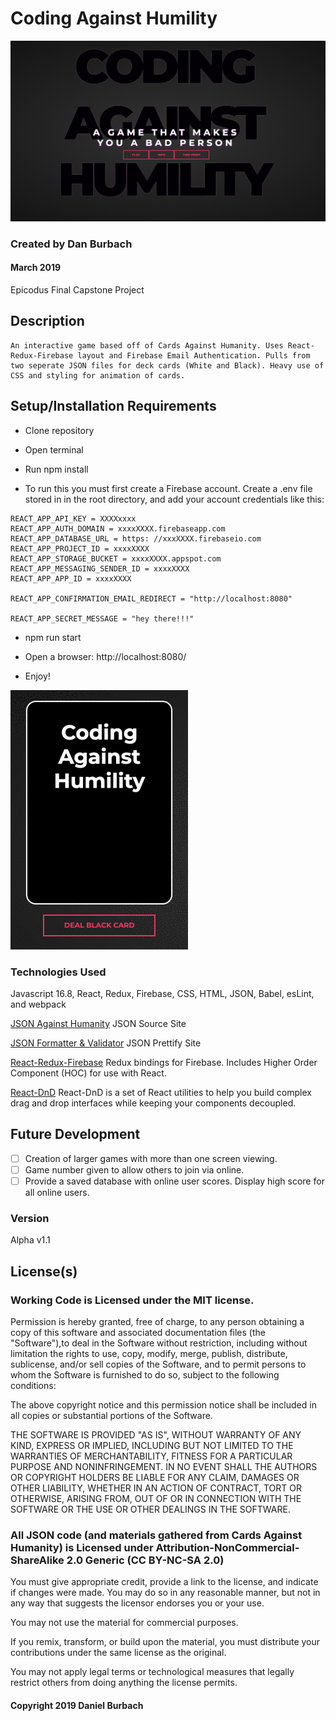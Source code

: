 # Coding Against Humility
![Game LandingPage](https://raw.githubusercontent.com/DanBurbach/Coding-Against-Humility/master/src/assets/images/CAH_MainScreen.png)

### __Created by Dan Burbach__
#### __March  2019__

Epicodus Final Capstone Project

## __Description__

```
An interactive game based off of Cards Against Humanity. Uses React-Redux-Firebase layout and Firebase Email Authentication. Pulls from two seperate JSON files for deck cards (White and Black). Heavy use of CSS and styling for animation of cards.
```
## __Setup/Installation Requirements__

  * Clone repository

  * Open terminal

  * Run npm install

  * To run this you must first create a Firebase account. Create a .env file stored in in the root directory, and add your account credentials like this:
  ```
REACT_APP_API_KEY = XXXXxxxx
REACT_APP_AUTH_DOMAIN = xxxxXXXX.firebaseapp.com
REACT_APP_DATABASE_URL = https: //xxxXXXX.firebaseio.com
REACT_APP_PROJECT_ID = xxxxXXXX
REACT_APP_STORAGE_BUCKET = xxxxXXXX.appspot.com
REACT_APP_MESSAGING_SENDER_ID = xxxxXXXX
REACT_APP_APP_ID = xxxxXXXX

REACT_APP_CONFIRMATION_EMAIL_REDIRECT = "http://localhost:8080"

REACT_APP_SECRET_MESSAGE = "hey there!!!"
  ```
  * npm run start

  * Open a browser: http://localhost:8080/

  * Enjoy!

![BlackCard Flip](https://raw.githubusercontent.com/DanBurbach/Coding-Against-Humility/master/src/assets/images/CAH_BlackCard_Flip.gif)

### __Technologies Used__

  Javascript 16.8, React, Redux, Firebase, CSS, HTML, JSON, Babel, esLint, and webpack

  [JSON Against Humanity](https://crhallberg.com/cah/)
  JSON Source Site

  [JSON Formatter & Validator](https://jsonformatter.curiousconcept.com/)
  JSON Prettify Site

  [React-Redux-Firebase](http://docs.react-redux-firebase.com/history/v3.0.0/)
  Redux bindings for Firebase. Includes Higher Order Component (HOC) for use with React.

  [React-DnD](http://react-dnd.github.io/react-dnd/about)
  React-DnD is a set of React utilities to help you build complex drag and drop interfaces while keeping your components decoupled.

## __Future Development__

  - [ ] Creation of larger games with more than one screen viewing.
  - [ ] Game number given to allow others to join via online.
  - [ ] Provide a saved database with online user scores. Display high score for all online users.

### __Version__

Alpha v1.1

## License(s)
### Working Code is Licensed under the MIT license.

Permission is hereby granted, free of charge, to any person obtaining a copy of this software and associated documentation files (the "Software"),to deal in the Software without restriction, including without limitation the rights to use, copy, modify, merge, publish, distribute, sublicense,
and/or sell copies of the Software, and to permit persons to whom the Software is furnished to do so, subject to the following conditions:

The above copyright notice and this permission notice shall be included in all copies or substantial portions of the Software.

THE SOFTWARE IS PROVIDED "AS IS", WITHOUT WARRANTY OF ANY KIND, EXPRESS OR IMPLIED, INCLUDING BUT NOT LIMITED TO THE WARRANTIES OF MERCHANTABILITY,
FITNESS FOR A PARTICULAR PURPOSE AND NONINFRINGEMENT. IN NO EVENT SHALL THE AUTHORS OR COPYRIGHT HOLDERS BE LIABLE FOR ANY CLAIM, DAMAGES OR OTHER LIABILITY,
WHETHER IN AN ACTION OF CONTRACT, TORT OR OTHERWISE, ARISING FROM, OUT OF OR IN CONNECTION WITH THE SOFTWARE OR THE USE OR OTHER DEALINGS IN THE SOFTWARE.

### All JSON code (and materials gathered from Cards Against Humanity) is Licensed under Attribution-NonCommercial-ShareAlike 2.0 Generic (CC BY-NC-SA 2.0)

You must give appropriate credit, provide a link to the license, and indicate if changes were made. You may do so in any reasonable manner, but not in any way that suggests the licensor endorses you or your use.

You may not use the material for commercial purposes.

If you remix, transform, or build upon the material, you must distribute your contributions under the same license as the original.

You may not apply legal terms or technological measures that legally restrict others from doing anything the license permits.

#### Copyright 2019 Daniel Burbach
